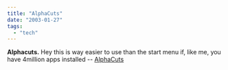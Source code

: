 ```yaml
---
title: "AlphaCuts"
date: "2003-01-27"
tags: 
  - "tech"
---
```


**Alphacuts.** Hey this is way easier to use than the start menu if, like me, you have 4million apps installed -- [AlphaCuts](http://www.cocoholo.com/alpha.htm)
